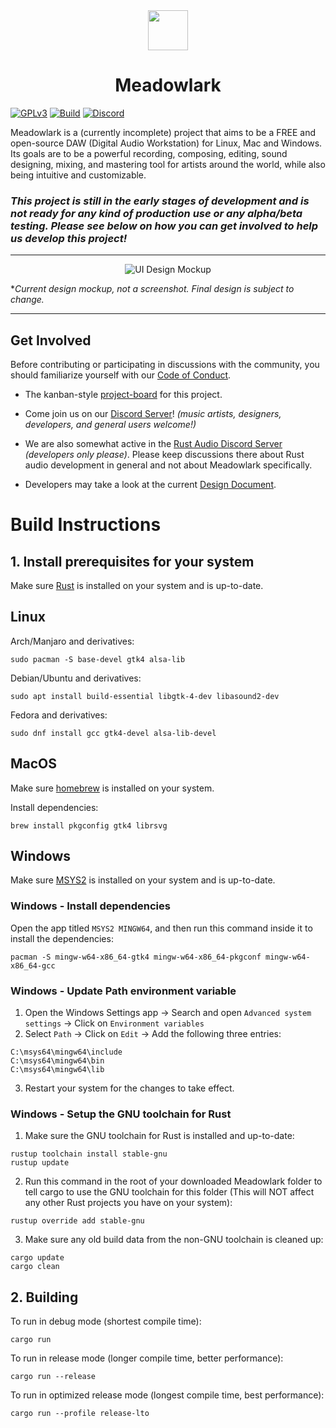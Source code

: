 <div align="center"><img src="./assets/branding/meadowlark-logo-128.png" width="64px" height="64px"/><h1>Meadowlark</h1></div>

[![GPLv3](https://img.shields.io/badge/license-GPL-3)](./LICENSE)
[![Build](https://github.com/MeadowlarkDAW/Meadowlark/actions/workflows/build.yml/badge.svg?branch=main)](https://github.com/MeadowlarkDAW/Meadowlark/actions/workflows/build.yml)
[![Discord](https://img.shields.io/discord/854818272788348958.svg?label=&logo=discord&logoColor=ffffff&color=7389D8&labelColor=6A7EC2)](https://discord.gg/2W3Xvc8wy4)

Meadowlark is a (currently incomplete) project that aims to be a FREE and open-source DAW (Digital Audio Workstation) for Linux, Mac and Windows. Its goals are to be a powerful recording, composing, editing, sound designing, mixing, and mastering tool for artists around the world, while also being intuitive and customizable.

### ***This project is still in the early stages of development and is not ready for any kind of production use or any alpha/beta testing. Please see below on how you can get involved to help us develop this project!***

<hr/>

<center>
  <img src="./assets/design/gui-mockup-version3.png" alt="UI Design Mockup"/>
</center>

**Current design mockup, not a screenshot. Final design is subject to change.*

<hr/>

## Get Involved

Before contributing or participating in discussions with the community, you should familiarize yourself with our [Code of Conduct].

* The kanban-style [project-board] for this project.

* Come join us on our [Discord Server]! *(music artists, designers, developers, and general users welcome!)*

* We are also somewhat active in the [Rust Audio Discord Server] *(developers only please)*. Please keep discussions there about Rust audio development in general and not about Meadowlark specifically.

* Developers may take a look at the current [Design Document].

# Build Instructions

## 1. Install prerequisites for your system

Make sure [Rust] is installed on your system and is up-to-date.

## Linux

Arch/Manjaro and derivatives:
```
sudo pacman -S base-devel gtk4 alsa-lib
```

Debian/Ubuntu and derivatives:
```
sudo apt install build-essential libgtk-4-dev libasound2-dev
```

Fedora and derivatives:
```
sudo dnf install gcc gtk4-devel alsa-lib-devel
```

## MacOS

Make sure [homebrew](https://brew.sh/) is installed on your system.

Install dependencies:
```
brew install pkgconfig gtk4 librsvg
```

## Windows

Make sure [MSYS2](https://www.msys2.org/) is installed on your system and is up-to-date.

### Windows - Install dependencies
Open the app titled `MSYS2 MINGW64`, and then run this command inside it to install the dependencies:
```
pacman -S mingw-w64-x86_64-gtk4 mingw-w64-x86_64-pkgconf mingw-w64-x86_64-gcc
```

### Windows - Update Path environment variable

1. Open the Windows Settings app -> Search and open `Advanced system settings` -> Click on `Environment variables`
2. Select `Path` -> Click on `Edit` -> Add the following three entries:
```
C:\msys64\mingw64\include
C:\msys64\mingw64\bin
C:\msys64\mingw64\lib
```
3. Restart your system for the changes to take effect.

### Windows - Setup the GNU toolchain for Rust
1. Make sure the GNU toolchain for Rust is installed and up-to-date:
```
rustup toolchain install stable-gnu
rustup update
```

2. Run this command in the root of your downloaded Meadowlark folder to tell cargo to use the GNU toolchain for this folder (This will NOT affect any other Rust projects you have on your system):
```
rustup override add stable-gnu
```

3. Make sure any old build data from the non-GNU toolchain is cleaned up:
```
cargo update
cargo clean
```

## 2. Building

To run in debug mode (shortest compile time):
```
cargo run
```

To run in release mode (longer compile time, better performance):
```
cargo run --release
```

To run in optimized release mode (longest compile time, best performance):
```
cargo run --profile release-lto
```

[Design Document]: ./DESIGN_DOC.md
[Discord Server]: https://discord.gg/2W3Xvc8wy4
[Rust Audio Discord Server]: https://discord.gg/Qs2Zwtf9Gf
[Rust]: https://www.rust-lang.org/
[Code of Conduct]: ./CODE_OF_CONDUCT.md
[project-board]: https://github.com/orgs/MeadowlarkDAW/projects/3/views/1
